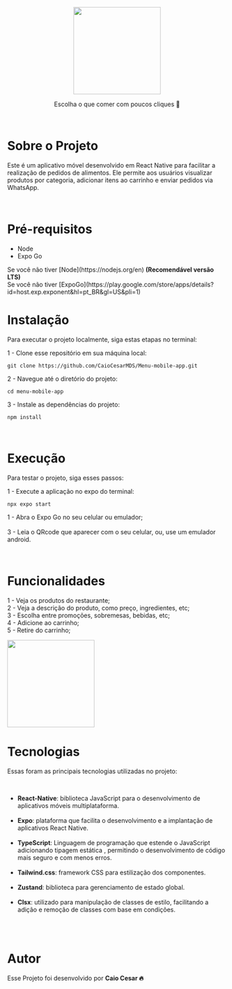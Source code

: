 
<p align="center">
  
  <img src="https://github.com/CaioCesarMDS/Menu-mobile-app/assets/144278631/8ff27b6e-cdf5-421a-90ed-4b38de865960" width="200">
</p>

<p align="center">Escolha o que comer com poucos cliques 🍔</p>

<br>

<h1>Sobre o Projeto</h1>
<p>Este é um aplicativo móvel desenvolvido em React Native para facilitar a realização de pedidos de alimentos. Ele permite aos usuários visualizar produtos por categoria, adicionar itens ao carrinho e enviar pedidos via WhatsApp.</p>

<br>

<h1>Pré-requisitos</h1>
<ul>
    <li>Node</li>
    <li>Expo Go</li> 
</ul>
</p>
Se você não tiver [Node](https://nodejs.org/en) <strong>(Recomendável versão LTS)</strong> <br>
Se você não tiver [ExpoGo](https://play.google.com/store/apps/details?id=host.exp.exponent&hl=pt_BR&gl=US&pli=1) 
<br>

<h1>Instalação</h1>
<p>Para executar o projeto localmente, siga estas etapas no terminal:</p>

1 - Clone esse repositório em sua máquina local:

```
git clone https://github.com/CaioCesarMDS/Menu-mobile-app.git
```

2 - Navegue até o diretório do projeto:

```
cd menu-mobile-app
```

3 - Instale as dependências do projeto:

```
npm install
```

<br>

<h1>Execução</h1>
<p>Para testar o projeto, siga esses passos:</p>

1 - Execute a aplicação no expo do terminal:

```
npx expo start
```
1 - Abra o Expo Go no seu celular ou emulador;
<br>
<br>
3 - Leia o QRcode que aparecer com o seu celular, ou, use um emulador android.



<br>

<h1>Funcionalidades</h1>
<p>
  1 - Veja os produtos do restaurante; <br>
  2 - Veja a descrição do produto, como preço, ingredientes, etc;<br>
  3 - Escolha entre promoções, sobremesas, bebidas, etc;<br>
  4 - Adicione ao carrinho;<br>
  5 - Retire do carrinho;<br>
</p>

<img src="https://github.com/CaioCesarMDS/Menu-mobile-app/assets/144278631/30b22c64-d1f2-4019-a0da-13ba7054ca28"  width="200">

<br>

<h1>Tecnologias</h1>
<p>Essas foram as principais tecnologias utilizadas no projeto:</p>

 <br>

<ul>
    <li><strong>React-Native</strong>: biblioteca JavaScript para o desenvolvimento de aplicativos móveis multiplataforma.</li>
    <br>
    <li><strong>Expo</strong>: plataforma que facilita o desenvolvimento e a implantação de aplicativos React Native.</li>
    <br>
    <li><strong>TypeScript</strong>: Linguagem de programação que estende o JavaScript adicionando tipagem estática , permitindo o desenvolvimento de código mais seguro e com menos erros.</li>
    <br>
    <li><strong>Tailwind.css</strong>: framework CSS para estilização dos componentes.</li>
    <br>
    <li><strong>Zustand</strong>: biblioteca para gerenciamento de estado global.</li>
    <br>
    <li><strong>Clsx</strong>:  utilizado para manipulação de classes de estilo, facilitando a adição e remoção de classes com base em condições.</li>
    <br>
</ul>

<br>

<h1>Autor</h1>
<p>Esse Projeto foi desenvolvido por <strong>Caio Cesar 🔥</strong></p>
<br>

